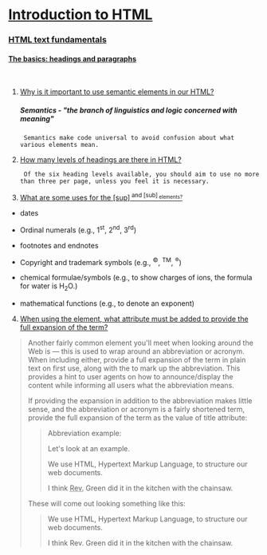 # [**Introduction to HTML**](https://developer.mozilla.org/en-US/docs/Learn/HTML/Introduction_to_HTML)

### [**HTML text fundamentals**](https://developer.mozilla.org/en-US/docs/Learn/HTML/Introduction_to_HTML/HTML_text_fundamentals)

#### [The basics: headings and paragraphs](https://developer.mozilla.org/en-US/docs/Learn/HTML/Introduction_to_HTML/HTML_text_fundamentals)

&nbsp;

1. [Why is it important to use semantic elements in our HTML?](https://developer.mozilla.org/en-US/docs/Learn/HTML/Introduction_to_HTML/HTML_text_fundamentals#why_do_we_need_semantics)

    ##### Semantics - "the branch of linguistics and logic concerned with meaning"

        Semantics make code universal to avoid confusion about what various elements mean.

2. [How many levels of headings are there in HTML?](https://developer.mozilla.org/en-US/docs/Learn/HTML/Introduction_to_HTML/HTML_text_fundamentals#implementing_structural_hierarchy)

        Of the six heading levels available, you should aim to use no more than three per page, unless you feel it is necessary.

3. [What are some uses for the [sup]<sup> and [sub]<sub> elements?](https://developer.mozilla.org/en-US/docs/Learn/HTML/Introduction_to_HTML/Advanced_text_formatting#superscript_and_subscript)

- dates

- Ordinal numerals (e.g., 1<sup>st</sup>, 2<sup>nd</sup>, 3<sup>rd</sup>)

- footnotes and endnotes

- Copyright and trademark symbols (e.g., <sup>©</sup>, <sup>TM</sup>, <sup>®</sup>)

- chemical formulae/symbols (e.g., to show charges of ions, the formula for water is H<sub>2</sub>O.)

-  mathematical functions (e.g., to denote an exponent)

4. [When using the <abbr> element, what attribute must be added to provide the full expansion of the term?](https://developer.mozilla.org/en-US/docs/Learn/HTML/Introduction_to_HTML/Advanced_text_formatting#abbreviations)

>Another fairly common element you'll meet when looking around the Web is <abbr> — this is used to wrap around an abbreviation or acronym. When including either, provide a full expansion of the term in plain text on first use, along with the <abbr> to mark up the abbreviation. This provides a hint to user agents on how to announce/display the content while informing all users what the abbreviation means.
>
>If providing the expansion in addition to the abbreviation makes little sense, and the abbreviation or acronym is a fairly shortened term, provide the full expansion of the term as the value of title attribute:
>
>>Abbreviation example:
>>
>>Let's look at an example.
>>
>><p>
  >>We use <abbr>HTML</abbr>, Hypertext Markup Language, to structure our web documents.
>></p>
>>
>><p>
  >>I think <abbr title="Reverend">Rev.</abbr> Green did it in the kitchen with the chainsaw.
>></p>
>
>
>These will come out looking something like this:
>
>>We use HTML, Hypertext Markup Language, to structure our web documents.
>>
>>I think Rev. Green did it in the kitchen with the chainsaw.

